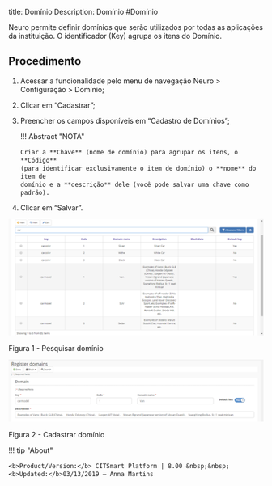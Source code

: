 title: Domínio
Description: Domínio
#Domínio

Neuro permite definir domínios que serão utilizados por todas as aplicações da instituição. O identificador (Key) agrupa os itens do Domínio.

Procedimento
-----------

1.  Acessar a funcionalidade pelo menu de navegação Neuro \> Configuração \> Domínio;

2.  Clicar em “Cadastrar”;

3.  Preencher os campos disponíveis em “Cadastro de Domínios”;

    !!! Abstract "NOTA"

        Criar a **Chave** (nome de domínio) para agrupar os itens, o **Código**
        (para identificar exclusivamente o item de domínio) o **nome** do item de
        domínio e a **descrição** dele (você pode salvar uma chave como padrão).

1.  Clicar em “Salvar”.


![search](images/neuro-7.png)

Figura 1 - Pesquisar domínio


![search](images/neuro-8.png)

Figura 2 - Cadastrar domínio

!!! tip "About"

    <b>Product/Version:</b> CITSmart Platform | 8.00 &nbsp;&nbsp;
    <b>Updated:</b>03/13/2019 – Anna Martins
